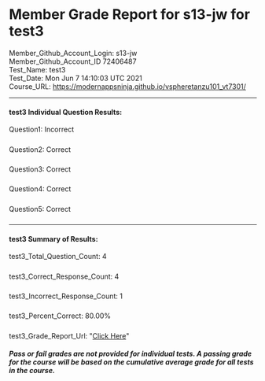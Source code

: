 # Member Grade Report for s13-jw for test3  
   
Member_Github_Account_Login: s13-jw  
Member_Github_Account_ID 72406487  
Test_Name: test3  
Test_Date: Mon Jun  7 14:10:03 UTC 2021  
Course_URL: https://modernappsninja.github.io/vspheretanzu101_vt7301/  
   
---  
#### test3 Individual Question Results:  
Question1: Incorrect  
#####  
Question2: Correct  
#####  
Question3: Correct  
#####  
Question4: Correct  
#####  
Question5: Correct  
#####  
---  
#### test3 Summary of Results:  
test3_Total_Question_Count: 4  
#####  
test3_Correct_Response_Count: 4  
#####  
test3_Incorrect_Response_Count: 1  
#####  
test3_Percent_Correct: 80.00%  
#####  
test3_Grade_Report_Url: "[Click Here](https://github.com/modernappsninjas/s13-jw/blob/main/static/userdata/courses/vspheretanzu101_vt7301/grade_report.pr616.test3.md)"
##### Pass or fail grades are not provided for individual tests. A passing grade for the course will be based on the cumulative average grade for all tests in the course.  
